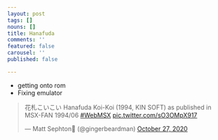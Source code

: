 ```yaml
---
layout: post
tags: []
nouns: []
title: Hanafuda
comments: ''
featured: false
carousel: ''
published: false

---
```

* getting onto rom
* Fixing emulator

<blockquote class="twitter-tweet"><p lang="ja" dir="ltr">花札こいこい Hanafuda Koi-Koi (1994, KIN SOFT) as published in MSX-FAN 1994/06 <a href="https://twitter.com/hashtag/WebMSX?src=hash&ref_src=twsrc%5Etfw">#WebMSX</a> <a href="https://t.co/sO3OMpX917">pic.twitter.com/sO3OMpX917</a></p>— Matt Sephton🎴 (@gingerbeardman) <a href="https://twitter.com/gingerbeardman/status/1321030803309187072?ref_src=twsrc%5Etfw">October 27, 2020</a></blockquote> <script async src="https://platform.twitter.com/widgets.js" charset="utf-8"></script>